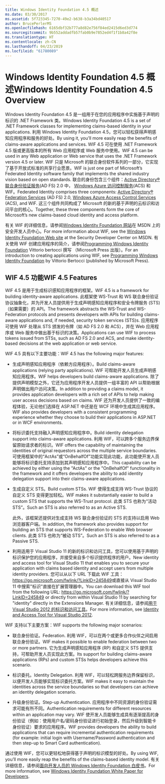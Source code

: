 ```yaml
---
title: Windows Identity Foundation 4.5 概述
ms.date: 03/30/2017
ms.assetid: 5f723345-7270-49e2-b638-b3a34bd40517
author: BrucePerlerMS
ms.openlocfilehash: 6165dbf32b777a8d82e756f84ed2415d6ed3d774
ms.sourcegitcommit: 9b552addadfb57fab0b9e7852ed4f1f1b8a42f8e
ms.translationtype: HT
ms.contentlocale: zh-CN
ms.lasthandoff: 04/23/2019
ms.locfileid: "61780089"
---
```

# <a name="windows-identity-foundation-45-overview"></a><span data-ttu-id="05e75-102">Windows Identity Foundation 4.5 概述</span><span class="sxs-lookup"><span data-stu-id="05e75-102">Windows Identity Foundation 4.5 Overview</span></span>
<span data-ttu-id="05e75-103">Windows Identity Foundation 4.5 是一组用于在您的应用程序中实施基于声明的标识的 .NET Framework 类。</span><span class="sxs-lookup"><span data-stu-id="05e75-103">Windows Identity Foundation 4.5 is a set of .NET Framework classes for implementing claims-based identity in your applications.</span></span> <span data-ttu-id="05e75-104">利用 Windows Identity Foundation 4.5，您可以轻松获得声明感知应用程序和服务的好处。</span><span class="sxs-lookup"><span data-stu-id="05e75-104">By using it, you’ll more easily reap the benefits of claims-aware applications and services.</span></span> <span data-ttu-id="05e75-105">WIF 4.5 可在使用 .NET Framework 4.5 版或更高版本的所有 Web 应用程序或 Web 服务中使用。</span><span class="sxs-lookup"><span data-stu-id="05e75-105">WIF 4.5 can be used in any Web application or Web service that uses the .NET Framework version 4.5 or later.</span></span> <span data-ttu-id="05e75-106">WIF 只是 Microsoft 的联合身份软件系列的一部分，它实现了基于开放式标准的共享行业愿景。</span><span class="sxs-lookup"><span data-stu-id="05e75-106">WIF is just one part of Microsoft’s Federated Identity software family that implements the shared industry vision based on open standards.</span></span> <span data-ttu-id="05e75-107">联合的身份包含三个组件：[Active Directory® 联合身份验证服务](https://go.microsoft.com/fwlink/?LinkID=247516)(AD FS) 2.0 中， [Windows Azure 访问控制服务](https://go.microsoft.com/fwlink/?LinkID=247517)(ACS) 和 WIF。</span><span class="sxs-lookup"><span data-stu-id="05e75-107">Federated Identity comprises three components: [Active Directory® Federation Services](https://go.microsoft.com/fwlink/?LinkID=247516) (AD FS) 2.0, [Windows Azure Access Control Services](https://go.microsoft.com/fwlink/?LinkID=247517) (ACS), and WIF.</span></span> <span data-ttu-id="05e75-108">这三个组件共同构成了 Microsoft 的新的基于声明的云标识和访问平台的核心。</span><span class="sxs-lookup"><span data-stu-id="05e75-108">Together, these three components form the core of Microsoft’s new claims-based cloud identity and access platform.</span></span>  
  
 <span data-ttu-id="05e75-109">有关 WIF 的详细信息，请参阅[Windows Identity Foundation 网站](https://go.microsoft.com/fwlink/?LinkId=149009)在 MSDN 上的安全开发人员中心。</span><span class="sxs-lookup"><span data-stu-id="05e75-109">For more information about WIF, see the [Windows Identity Foundation Web site](https://go.microsoft.com/fwlink/?LinkId=149009) at the Security Developer Center on MSDN.</span></span> <span data-ttu-id="05e75-110">有关使用 WIF 创建应用程序的简介，请参阅[Programming Windows Identity Foundation](https://go.microsoft.com/fwlink/?LinkId=210158) Vittorio bertocci 撰写 （Microsoft Press 出版）。</span><span class="sxs-lookup"><span data-stu-id="05e75-110">For an introduction to creating applications using WIF, see [Programming Windows Identity Foundation](https://go.microsoft.com/fwlink/?LinkId=210158) by Vittorio Bertocci (published by Microsoft Press).</span></span>  
  
## <a name="wif-45-features"></a><span data-ttu-id="05e75-111">WIF 4.5 功能</span><span class="sxs-lookup"><span data-stu-id="05e75-111">WIF 4.5 Features</span></span>  
 <span data-ttu-id="05e75-112">WIF 4.5 是用于生成标识感知应用程序的框架。</span><span class="sxs-lookup"><span data-stu-id="05e75-112">WIF 4.5 is a framework for building identity-aware applications.</span></span> <span data-ttu-id="05e75-113">此框架使 WS-Trust 和 WS 联合身份验证协议抽象化，并为开发人员提供用于生成声明感知应用程序和安全令牌服务 (STS)（如果需要）的 API。</span><span class="sxs-lookup"><span data-stu-id="05e75-113">The framework abstracts the WS-Trust and WS-Federation protocols and presents developers with APIs for building claims-aware applications and, if needed, security token services (STS)s.</span></span> <span data-ttu-id="05e75-114">应用程序可使用 WIF 处理从 STS 颁发的令牌（如 AD FS 2.0 和 ACS），并在 Web 应用程序或 Web 服务中做出基于标识的决策。</span><span class="sxs-lookup"><span data-stu-id="05e75-114">Applications can use WIF to process tokens issued from STSs, such as AD FS 2.0 and ACS, and make identity-based decisions at the web application or web service.</span></span>  
  
 <span data-ttu-id="05e75-115">WIF 4.5 具有以下主要功能：</span><span class="sxs-lookup"><span data-stu-id="05e75-115">WIF 4.5 has the following major features:</span></span>  
  
- <span data-ttu-id="05e75-116">生成声明感知应用程序（依赖方应用程序）。</span><span class="sxs-lookup"><span data-stu-id="05e75-116">Build claims-aware applications (relying party applications).</span></span> <span data-ttu-id="05e75-117">WIF 可帮助开发人员生成声明感知应用程序。</span><span class="sxs-lookup"><span data-stu-id="05e75-117">WIF helps developers build claims-aware applications.</span></span> <span data-ttu-id="05e75-118">除了提供声明模型之外，它还为应用程序开发人员提供一组丰富的 API 以帮助根据声明做出用户访问决策。</span><span class="sxs-lookup"><span data-stu-id="05e75-118">In addition to providing a claims model, it provides application developers with a rich set of APIs to help making user access decisions based on claims.</span></span>  <span data-ttu-id="05e75-119">WIF 还为开发人员提供了一致的编程体验，无论他们选择在 ASP.NET 中还是在 WCF 环境中生成其应用程序。</span><span class="sxs-lookup"><span data-stu-id="05e75-119">WIF also provides developers with a consistent programming experience whether they choose to build their applications in ASP.NET or in WCF environments.</span></span>  
  
- <span data-ttu-id="05e75-120">将标识委托支持融入声明感知应用程序中。</span><span class="sxs-lookup"><span data-stu-id="05e75-120">Build identity delegation support into claims-aware applications.</span></span>  <span data-ttu-id="05e75-121">利用 WIF，可以跨多个服务边界保留原始请求者的标识。</span><span class="sxs-lookup"><span data-stu-id="05e75-121">WIF offers the capability of maintaining the identities of original requestors across the multiple service boundaries.</span></span> <span data-ttu-id="05e75-122">可使用框架中的“ActAs”或“OnBehalfOf”功能实现此功能，此功能使开发人员能够将标识委托支持添加到其声明感知应用程序中。</span><span class="sxs-lookup"><span data-stu-id="05e75-122">This capability can be achieved by either using the "ActAs" or the "OnBehalfOf" functionality in the framework and it offers developers the ability to add identity delegation support into their claims-aware applications.</span></span>  
  
- <span data-ttu-id="05e75-123">生成自定义 STS。</span><span class="sxs-lookup"><span data-stu-id="05e75-123">Build custom STSs.</span></span>  <span data-ttu-id="05e75-124">WIF 使得生成支持 WS-Trust 协议的自定义 STS 变得更加轻松。</span><span class="sxs-lookup"><span data-stu-id="05e75-124">WIF makes it substantially easier to build a custom STS that supports the WS-Trust protocol.</span></span> <span data-ttu-id="05e75-125">此类 STS 也称为“活动 STS”。</span><span class="sxs-lookup"><span data-stu-id="05e75-125">Such an STS is also referred to as an Active STS.</span></span>  
  
     <span data-ttu-id="05e75-126">此外，该框架还提供对生成支持 WS 联合身份验证的 STS 的支持以启用 Web 浏览器客户端。</span><span class="sxs-lookup"><span data-stu-id="05e75-126">In addition, the framework also provides support for building an STS that supports WS-Federation to enable Web browser clients.</span></span> <span data-ttu-id="05e75-127">此类 STS 也称为“被动 STS”。</span><span class="sxs-lookup"><span data-stu-id="05e75-127">Such an STS is also referred to as a Passive STS.</span></span>  
  
- <span data-ttu-id="05e75-128">利用适用于 Visual Studio 11 的新的标识和访问工具，您可以使用基于声明的标识保护您的应用程序，并接受来自多个标识提供程序的用户。</span><span class="sxs-lookup"><span data-stu-id="05e75-128">New identity and access tool for Visual Studio 11 that enables you to secure your application with claims based identity and accept users from multiple identity providers.</span></span> <span data-ttu-id="05e75-129">您可以从以下 URL 下载此 WIF 工具：<https://go.microsoft.com/fwlink/?LinkID=245849>或直接从 Visual Studio 11 中搜索"标识"直接在扩展管理器中。</span><span class="sxs-lookup"><span data-stu-id="05e75-129">You can download this WIF tool from the following URL: <https://go.microsoft.com/fwlink/?LinkID=245849> or directly from within Visual Studio 11 by searching for "identity" directly in the Extensions Manager.</span></span> <span data-ttu-id="05e75-130">有关详细信息，请参阅[用于 Visual Studio 2012 的标识和访问工具](../../../docs/framework/security/identity-and-access-tool-for-vs.md)。</span><span class="sxs-lookup"><span data-stu-id="05e75-130">For more information, see [Identity and Access Tool for Visual Studio 2012](../../../docs/framework/security/identity-and-access-tool-for-vs.md).</span></span>  
  
 <span data-ttu-id="05e75-131">WIF 支持以下主要方案：</span><span class="sxs-lookup"><span data-stu-id="05e75-131">WIF supports the following major scenarios:</span></span>  
  
- <span data-ttu-id="05e75-132">联合身份验证。</span><span class="sxs-lookup"><span data-stu-id="05e75-132">Federation.</span></span>  <span data-ttu-id="05e75-133">利用 WIF，可以在两个或更多合作伙伴之间启用联合身份验证。</span><span class="sxs-lookup"><span data-stu-id="05e75-133">WIF makes it possible to enable federation between two or more partners.</span></span> <span data-ttu-id="05e75-134">它为生成声明感知应用程序 (RP) 和自定义 STS 提供支持，可帮助开发人员实现此方案。</span><span class="sxs-lookup"><span data-stu-id="05e75-134">Its support for building claims-aware applications (RPs) and custom STSs helps developers achieve this scenario.</span></span>  
  
- <span data-ttu-id="05e75-135">标识委托。</span><span class="sxs-lookup"><span data-stu-id="05e75-135">Identity Delegation.</span></span>  <span data-ttu-id="05e75-136">利用 WIF，可以轻松跨服务边界保留标识，以便开发人员能够实现标识委托方案。</span><span class="sxs-lookup"><span data-stu-id="05e75-136">WIF makes it easy to maintain the identities across the service boundaries so that developers can achieve an identity delegation scenario.</span></span>  
  
- <span data-ttu-id="05e75-137">升级身份验证。</span><span class="sxs-lookup"><span data-stu-id="05e75-137">Step-up Authentication.</span></span> <span data-ttu-id="05e75-138">应用程序中不同资源的身份验证需求可能有所不同。</span><span class="sxs-lookup"><span data-stu-id="05e75-138">Authentication requirements for different resources within an application may vary.</span></span> <span data-ttu-id="05e75-139">WIF 使开发人员能够生成具有逐渐提高的身份验证（例如：使用用户名/密码身份验证进行初始登录，然后升级到智能卡身份验证）要求的应用程序。</span><span class="sxs-lookup"><span data-stu-id="05e75-139">WIF provides developers the ability to build applications that can require incremental authentication requirements (for example: initial login with Username/Password authentication and then step-up to Smart Card authentication).</span></span>  
  
 <span data-ttu-id="05e75-140">通过使用 WIF，您可以更轻松地获得基于声明的标识模型的好处。</span><span class="sxs-lookup"><span data-stu-id="05e75-140">By using WIF, you’ll more easily reap the benefits of the claims-based identity model.</span></span> <span data-ttu-id="05e75-141">有关详细信息，请参阅[面向开发人员的 Windows Identity Foundation 白皮书](https://download.microsoft.com/download/7/d/0/7d0b5166-6a8a-418a-addd-95ee9b046994/windowsidentityfoundationwhitepaperfordevelopers-rtw.pdf)。</span><span class="sxs-lookup"><span data-stu-id="05e75-141">For more information, see [Windows Identity Foundation White Paper for Developers](https://download.microsoft.com/download/7/d/0/7d0b5166-6a8a-418a-addd-95ee9b046994/windowsidentityfoundationwhitepaperfordevelopers-rtw.pdf).</span></span>
